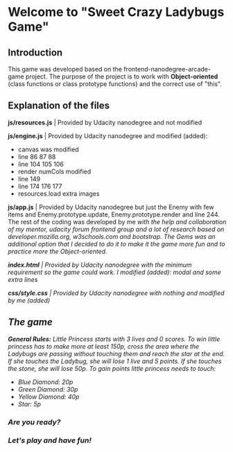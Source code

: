 <h1>Welcome to "Sweet Crazy Ladybugs Game"</h1>

<h2>Introduction</h2>
This game was developed based on the frontend-nanodegree-arcade-game project.
The purpose of the project is to work with <strong>Object-oriented</strong> (class functions or class prototype functions) and the correct use of "this".

<h2>Explanation of the files</h2>
<strong>js/resources.js</strong> | Provided by Udacity nanodegree and not modified

<strong>js/engine.js</strong> | Provided by Udacity nanodegree and modified (added):
    <ul>
    <li>canvas was modified</li>
    <li>line 86 87 88</li>
    <li>line 104 105 106</li>
    <li>render numCols modified</li>
    <li>line 149</li>
    <li>line 174 176 177</li>
    <li>resources.load extra images</li>
    </ul>

<strong>js/app.js</strong> | Provided by Udacity nanodegree but just the Enemy with few items and Enemy.prototype.update, Enemy.prototype.render and line 244. The rest of the coding was developed by me <em>with the help and collaboration of my mentor, udacity forum frontend group and a lot of research based on developer.mozilla.org, w3schools.com and bootstrap.<em>
The Gems was an additional option that  I decided to do it to make it the game more fun and to practice more the Object-oriented.

<strong>index.html</strong> |  Provided by Udacity nanodegree with the minimum requirement so the game could work.
              I modified (added): modal and some extra lines

<strong>css/style.css</strong> | Provided by Udacity nanodegree with nothing and modified by me (added)

<h2>The game</h2>
<strong>General Rules:</strong> Little Princess starts with 3 lives and 0 scores.
To win little princess has to make more at least 150p, cross the area where the Ladybugs are passing without touching them and reach the star at the end.
If she touches the Ladybug, she will lose 1 live and 5 points. If she touches the stone, she will lose 50p.
To gain points little princess needs to touch:
<ul>
  <li>Blue Diamond: 20p</li>
  <li>Green Diamond: 30p</li>
  <li>Yellow Diamond: 40p</li>
  <li>Star: 5p</li>
</ul>

  <h3>Are you ready?</h3>
  <h3>Let's play and have fun!</h3>
